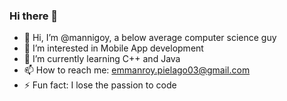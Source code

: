 ### Hi there 👋


- 👋 Hi, I’m @mannigoy, a below average computer science guy
- 👀 I’m interested in Mobile App development 
- 🌱 I’m currently learning C++ and Java
- 📫 How to reach me: emmanroy.pielago03@gmail.com
- ⚡ Fun fact: I lose the passion to code
